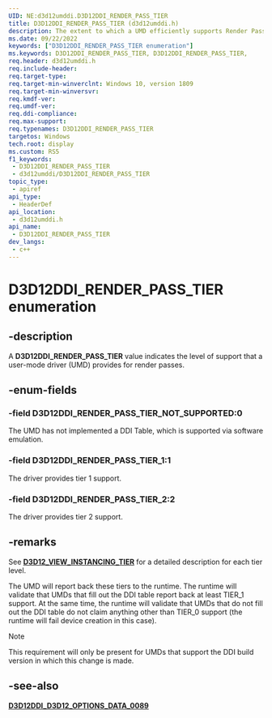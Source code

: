 ```yaml
---
UID: NE:d3d12umddi.D3D12DDI_RENDER_PASS_TIER
title: D3D12DDI_RENDER_PASS_TIER (d3d12umddi.h)
description: The extent to which a UMD efficiently supports Render Pass.
ms.date: 09/22/2022
keywords: ["D3D12DDI_RENDER_PASS_TIER enumeration"]
ms.keywords: D3D12DDI_RENDER_PASS_TIER, D3D12DDI_RENDER_PASS_TIER,
req.header: d3d12umddi.h
req.include-header: 
req.target-type: 
req.target-min-winverclnt: Windows 10, version 1809
req.target-min-winversvr: 
req.kmdf-ver: 
req.umdf-ver: 
req.ddi-compliance: 
req.max-support: 
req.typenames: D3D12DDI_RENDER_PASS_TIER
targetos: Windows
tech.root: display
ms.custom: RS5
f1_keywords:
 - D3D12DDI_RENDER_PASS_TIER
 - d3d12umddi/D3D12DDI_RENDER_PASS_TIER
topic_type:
 - apiref
api_type:
 - HeaderDef
api_location:
 - d3d12umddi.h
api_name:
 - D3D12DDI_RENDER_PASS_TIER
dev_langs:
 - c++
---
```


# D3D12DDI_RENDER_PASS_TIER enumeration

## -description

A **D3D12DDI_RENDER_PASS_TIER** value indicates the level of support that a user-mode driver (UMD) provides for render passes.

## -enum-fields

### -field D3D12DDI_RENDER_PASS_TIER_NOT_SUPPORTED:0

The UMD has not implemented a DDI Table, which is supported via software emulation.

### -field D3D12DDI_RENDER_PASS_TIER_1:1

The driver provides tier 1 support.

### -field D3D12DDI_RENDER_PASS_TIER_2:2

The driver provides tier 2 support.

## -remarks

See [**D3D12_VIEW_INSTANCING_TIER**](/windows/win32/api/d3d12/ne-d3d12-d3d12_tiled_resources_tier) for a detailed description for each tier level.

The UMD will report back these tiers to the runtime. The runtime will validate that UMDs that fill out the DDI table report back at least TIER_1 support. At the same time, the runtime will validate that UMDs that do not fill out the DDI table do not claim anything other than TIER_0 support (the runtime will fail device creation in this case).

> [!NOTE]
> This requirement will only be present for UMDs that support the DDI build version in which this change is made.

## -see-also

[**D3D12DDI_D3D12_OPTIONS_DATA_0089**](ns-d3d12umddi-d3d12ddi_d3d12_options_data_0089.md)
